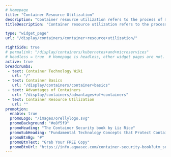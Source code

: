 ```yaml
---
# Homepage
title: "Container Resource Utilization"
description: "Container resource utilization refers to the process of making the most of the computing resources like CPU and memory, available in order to achieve the best container performance. This page gathers resources about how to manage resources to get the optimal container performance."
titleDescription: "Container resource utilization refers to the process of making the most of the computing resources like CPU and memory, available in order to achieve the best <a href='/display/containers/Container+Performance'>container performance</a>. This page gathers resources about how to manage resources to get the optimal container performance." 

type: "widget_page"
url: "/display/containers/container+resource+utilization/" 

rightSide: true 
# permalink: "/display/containers/kubernetes+and+microservices"
# headless = true  # Homepage is headless, other widget pages are not.
active: true
breadcrumbs:
 - text: Container Technology Wiki
   url: "/"
 - text: Container Basics
   url: "/display/containers/container+basics"
 - text: Advantages of Containers
   url: "/display/containers/advantages+of+containers"
 - text: Container Resource Utilization
   url: ""
promotion:
  enable: true
  promoLogo: "/images/orellylogo.svg"
  promoBackground: "#e8f5f9"
  promoHeading: "The Container Security book by Liz Rice"
  promoSubHeading: "Fundamental Technology Concepts that Protect Containerized Applications"
  promoBtnBg: "#"
  promoBtnText: "Grab Your FREE Copy"
  promoBtnUrl: "https://info.aquasec.com/container-security-book?utm_source=wiki"
---
```


